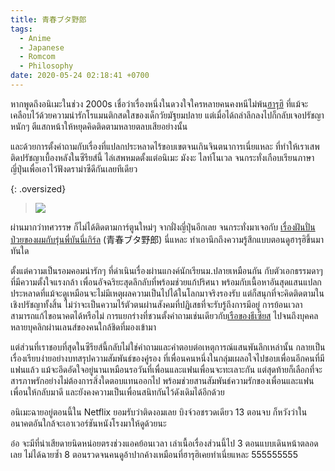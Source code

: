 ```yaml
---
title: 青春ブタ野郎
tags:
  - Anime
  - Japanese
  - Romcom
  - Philosophy
date: 2020-05-24 02:18:41 +0700
---
```


หากพูดถึงอนิเมะในช่วง 2000s เชื่อว่าเรื่องหนึ่งในดวงใจใครหลายคนคงหนีไม่พ้น[ฮารุฮิ][haruhi] ที่แม้จะเคลือบไว้ด้วยความน่ารักโรแมนติกสดใสของเด็กวัยมัฐยมปลาย แต่เมื่อได้ถลำลึกลงไปก็กลับเจอปรัชญาหนักๆ ตีแสกหน้าให้หยุดคิดติดตามหลายตลบเสียอย่างนั้น

และด้วยการตั้งคำถามกับเรื่องที่แปลกประหลาดไร้ขอบเขตจนเกินจินตนาการเนี่ยแหละ ที่ทำให้เราเสพติดปรัชญาเบื้องหลังในซีรียส์นี้ ไล่เสพหมดตั้งแต่อนิเมะ มังงะ ไลท์โนเวล จนกระทั่งเกือบเรียนภาษาญี่ปุ่นเพื่อเอาไว้ฟังดราม่าซีดีกันเลยทีเดียว

{: .oversized}
> ![](/images/cover/bunny-girl-senpai.jpg)

ผ่านมากว่าทศวรรษ ก็ไม่ได้ติดตามการ์ตูนใหม่ๆ จากฝั่งญี่ปุ่นอีกเลย จนกระทั่งมาเจอกับ [เรื่องฝันปั่นป่วยของผมกับรุ่นพี่บันนี่เกิร์ล][bunny girl senpai] (青春ブタ野郎) นี่แหละ ทำเอานึกถึงความรู้สึกแบบตอนดูฮารุฮิขึ้นมาทันใด

ตั้งแต่ความเป็นรอมคอมน่ารักๆ ที่ดำเนินเรื่องผ่านแกงค์นักเรียนม.ปลายเหมือนกัน กับตัวเอกธรรมดาๆ ที่มีความตั้งใจแรงกล้า เพื่อนอัจฉริยะสุดลึกลับที่พร้อมช่วยแก้ปริศนา พร้อมกับเนื้อหาอันสุดแสนแปลกประหลาดที่แม้จะดูเหมือนจะไม่มีเหตุผลความเป็นไปได้ในโลกมาจริงรองรับ แต่ก็สนุกที่จะคิดติดตามในเชิงปรัชญาทั้งสิ้น ไม่ว่าจะเป็นความไร้ตัวตนผ่านสังคมที่ปฏิเสธที่จะรับรู้ถึงการมีอยู่ การย้อนเวลาสามารถแก้ไขอนาคตได้หรือไม่ การแยกร่างที่ชวนตั้งคำถามเช่นเดียวกับ[เรือของธีเซียส][ship of theseus] ไปจนถึงบุคคลหลายบุคลิกผ่านเลนส์ของคนใกล้ชิดที่มองเข้ามา

แต่ส่วนที่เราชอบที่สุดในซีรียส์นี้กลับไม่ใช่คำถามและคำตอบต่อเหตุการณ์แสนพันลึกเหล่านั้น กลายเป็นเรื่องเรียบง่ายอย่างบทสรุปความสัมพันธ์ของคู่รอง ที่เพื่อนคนหนึ่งในกลุ่มเผลอใจไปชอบเพื่อนอีกคนที่มีแฟนแล้ว แม้จะอึดอัดใจอยู่นานเหมือนรอวันที่เพื่อนและแฟนเพื่อนจะทะเลาะกัน แต่สุดท้ายก็เลือกที่จะสารภาพรักอย่างไม่ต้องการสิ่งใดตอบแทนออกไป พร้อมช่วยสานสัมพันธ์ความรักของเพื่อนและแฟนเพื่อนให้กลับมาดี และยังคงความเป็นเพื่อนสนิทกันไว้ดังเดิมได้อีกด้วย

อนิเมะฉายอยู่ตอนนี้ใน Netflix ยอมรับว่าติดงอมเลย บิงจ์วอชรวดเดียว 13 ตอนจบ ก็หวังว่าในอนาคตอันใกล้จะเอาเวอร์ชันหนังโรงมาให้ดูด้วยนะ

อ๋อ จะมีที่น่าเสียดายนิดหน่อยตรงช่วงแอคย้อนเวลา เล่าเนื้อเรื่องส่วนนี้ไป 3 ตอนแบบเดินหน้าตลอดเลย ไม่ได้ฉายซ้ำ 8 ตอนรวดจนคนดูอ้าปากค้างเหมือนที่ฮารุฮิเคยทำเนี่ยแหละ 555555555



[haruhi]: //en.wikipedia.org/wiki/Haruhi_Suzumiya(http://en.wikipedia.org/wiki/Haruhi_Suzumiya)
[bunny girl senpai]: //en.wikipedia.org/wiki/Rascal_Does_Not_Dream_of_Bunny_Girl_Senpai
[ship of theseus]: //en.wikipedia.org/wiki/Ship_of_Theseus
